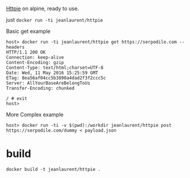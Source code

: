 [Httpie](https://github.com/jkbrzt/httpie) on alpine, ready to use.

just `docker run -ti jeanlaurent/httpie`

Basic get example
```
host> docker run -ti jeanlaurent/httpie get https://serpodile.com --headers
HTTP/1.1 200 OK
Connection: keep-alive
Content-Encoding: gzip
Content-Type: text/html;charset=UTF-8
Date: Wed, 11 May 2016 15:25:59 GMT
ETag: 8ea56af04cc5b3890a4dad2f3f2ccc5c
Server: AllYourBaseAreBelongToUs
Transfer-Encoding: chunked

/ # exit
host>
```

More Complex example
```
host> docker run -ti -v $(pwd):/workdir jeanlaurent/httpie post https://serpodile.com/dummy < payload.json
```

# build
`docker build -t jeanlaurent/httpie .`
